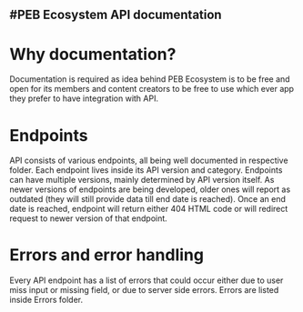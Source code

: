 #PEB Ecosystem API documentation
---
# Why documentation?
Documentation is required as idea behind PEB Ecosystem is to be free and open for its members and content creators to be free to use which ever app they prefer to have integration with API.

# Endpoints
API consists of various endpoints, all being well documented in respective folder. Each endpoint lives inside its API version and category.
Endpoints can have multiple versions, mainly determined by API version itself. As newer versions of endpoints are being developed, older ones will report as outdated (they will still provide data till end date is reached). Once an end date is reached, endpoint will return either 404 HTML code or will redirect request to newer version of that endpoint.

# Errors and error handling
Every API endpoint has a list of errors that could occur either due to user miss input or missing field, or due to server side errors. Errors are listed inside Errors folder.

